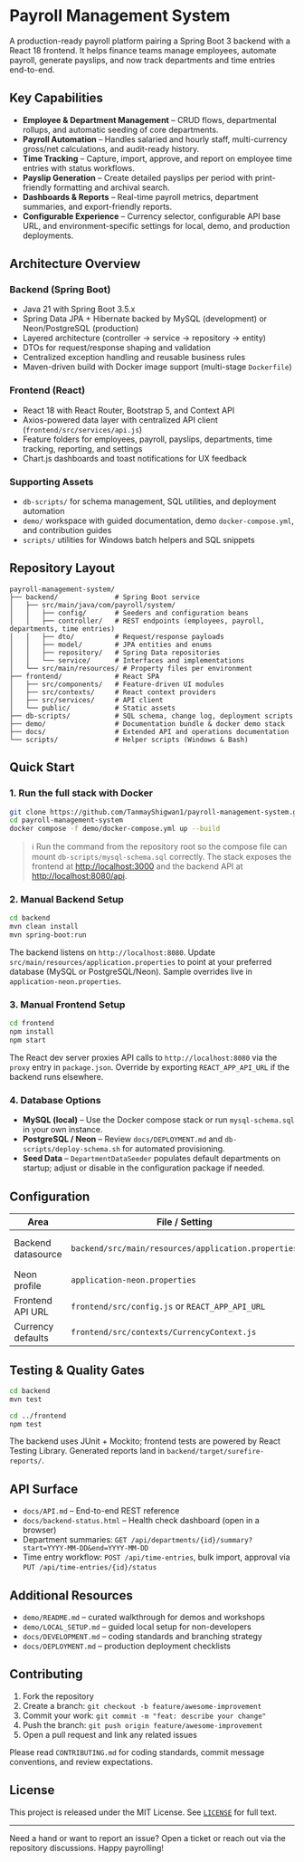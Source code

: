 # Payroll Management System

A production-ready payroll platform pairing a Spring Boot 3 backend with a React 18 frontend. It helps finance teams manage employees, automate payroll, generate payslips, and now track departments and time entries end-to-end.

## Key Capabilities

- **Employee & Department Management** – CRUD flows, departmental rollups, and automatic seeding of core departments.
- **Payroll Automation** – Handles salaried and hourly staff, multi-currency gross/net calculations, and audit-ready history.
- **Time Tracking** – Capture, import, approve, and report on employee time entries with status workflows.
- **Payslip Generation** – Create detailed payslips per period with print-friendly formatting and archival search.
- **Dashboards & Reports** – Real-time payroll metrics, department summaries, and export-friendly reports.
- **Configurable Experience** – Currency selector, configurable API base URL, and environment-specific settings for local, demo, and production deployments.

## Architecture Overview

### Backend (Spring Boot)
- Java 21 with Spring Boot 3.5.x
- Spring Data JPA + Hibernate backed by MySQL (development) or Neon/PostgreSQL (production)
- Layered architecture (controller → service → repository → entity)
- DTOs for request/response shaping and validation
- Centralized exception handling and reusable business rules
- Maven-driven build with Docker image support (multi-stage `Dockerfile`)

### Frontend (React)
- React 18 with React Router, Bootstrap 5, and Context API
- Axios-powered data layer with centralized API client (`frontend/src/services/api.js`)
- Feature folders for employees, payroll, payslips, departments, time tracking, reporting, and settings
- Chart.js dashboards and toast notifications for UX feedback

### Supporting Assets
- `db-scripts/` for schema management, SQL utilities, and deployment automation
- `demo/` workspace with guided documentation, demo `docker-compose.yml`, and contribution guides
- `scripts/` utilities for Windows batch helpers and SQL snippets

## Repository Layout

```
payroll-management-system/
├── backend/              # Spring Boot service
│   ├── src/main/java/com/payroll/system/
│   │   ├── config/       # Seeders and configuration beans
│   │   ├── controller/   # REST endpoints (employees, payroll, departments, time entries)
│   │   ├── dto/          # Request/response payloads
│   │   ├── model/        # JPA entities and enums
│   │   ├── repository/   # Spring Data repositories
│   │   └── service/      # Interfaces and implementations
│   └── src/main/resources/ # Property files per environment
├── frontend/             # React SPA
│   ├── src/components/   # Feature-driven UI modules
│   ├── src/contexts/     # React context providers
│   ├── src/services/     # API client
│   └── public/           # Static assets
├── db-scripts/           # SQL schema, change log, deployment scripts
├── demo/                 # Documentation bundle & docker demo stack
├── docs/                 # Extended API and operations documentation
└── scripts/              # Helper scripts (Windows & Bash)
```

## Quick Start

### 1. Run the full stack with Docker

```bash
git clone https://github.com/TanmayShigwan1/payroll-management-system.git
cd payroll-management-system
docker compose -f demo/docker-compose.yml up --build
```

> ℹ️ Run the command from the repository root so the compose file can mount `db-scripts/mysql-schema.sql` correctly. The stack exposes the frontend at <http://localhost:3000> and the backend API at <http://localhost:8080/api>.

### 2. Manual Backend Setup

```bash
cd backend
mvn clean install
mvn spring-boot:run
```

The backend listens on `http://localhost:8080`. Update `src/main/resources/application.properties` to point at your preferred database (MySQL or PostgreSQL/Neon). Sample overrides live in `application-neon.properties`.

### 3. Manual Frontend Setup

```bash
cd frontend
npm install
npm start
```

The React dev server proxies API calls to `http://localhost:8080` via the `proxy` entry in `package.json`. Override by exporting `REACT_APP_API_URL` if the backend runs elsewhere.

### 4. Database Options

- **MySQL (local)** – Use the Docker compose stack or run `mysql-schema.sql` in your own instance.
- **PostgreSQL / Neon** – Review `docs/DEPLOYMENT.md` and `db-scripts/deploy-schema.sh` for automated provisioning.
- **Seed Data** – `DepartmentDataSeeder` populates default departments on startup; adjust or disable in the configuration package if needed.

## Configuration

| Area | File / Setting | Notes |
|------|----------------|-------|
| Backend datasource | `backend/src/main/resources/application.properties` | Configure JDBC URL, credentials, and `spring.profiles.active`.
| Neon profile | `application-neon.properties` | Enabled via `SPRING_PROFILES_ACTIVE=neon`.
| Frontend API URL | `frontend/src/config.js` or `REACT_APP_API_URL` | Defaults to `http://localhost:8080/api`.
| Currency defaults | `frontend/src/contexts/CurrencyContext.js` | Controls currency symbol and formatting.

## Testing & Quality Gates

```bash
cd backend
mvn test

cd ../frontend
npm test
```

The backend uses JUnit + Mockito; frontend tests are powered by React Testing Library. Generated reports land in `backend/target/surefire-reports/`.

## API Surface

- `docs/API.md` – End-to-end REST reference
- `docs/backend-status.html` – Health check dashboard (open in a browser)
- Department summaries: `GET /api/departments/{id}/summary?start=YYYY-MM-DD&end=YYYY-MM-DD`
- Time entry workflow: `POST /api/time-entries`, bulk import, approval via `PUT /api/time-entries/{id}/status`

## Additional Resources

- `demo/README.md` – curated walkthrough for demos and workshops
- `demo/LOCAL_SETUP.md` – guided local setup for non-developers
- `docs/DEVELOPMENT.md` – coding standards and branching strategy
- `docs/DEPLOYMENT.md` – production deployment checklists

## Contributing

1. Fork the repository
2. Create a branch: `git checkout -b feature/awesome-improvement`
3. Commit your work: `git commit -m "feat: describe your change"`
4. Push the branch: `git push origin feature/awesome-improvement`
5. Open a pull request and link any related issues

Please read `CONTRIBUTING.md` for coding standards, commit message conventions, and review expectations.

## License

This project is released under the MIT License. See [`LICENSE`](LICENSE) for full text.

---

Need a hand or want to report an issue? Open a ticket or reach out via the repository discussions. Happy payrolling!
